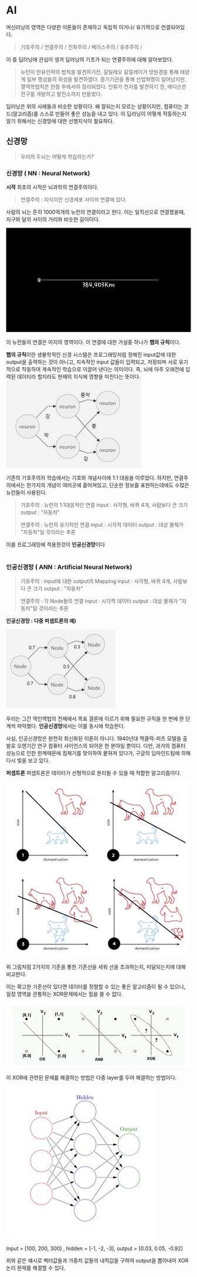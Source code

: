 # AI 
머신러닝의 영역은 다양한 이론들이 존재하고 독립적 이거나/ 유기적으로 연결되어있다.

> 기호주의 /
> 연결주의 /
> 진화주의 /
> 베이스주의 /
> 유추주의 /

이 중 딥러닝에 관심이 생겨 딥러닝의 기초가 되는 연결주의에 대해 알아보았다.


> 뉴턴이 만유인력의 법칙을 발견하기전, 갈릴레오 갈릴레이가 망원경을 통해 태양계 일부 행성들의 위성을 발견하였다.
> 증기기관을 통해 산업혁명이 일어났지만, 열역학법칙은 한참 후에서야 정리되었다.
> 인류가 전자를 발견하기 전, 에디슨은 전구를 개발하고 발전소까지 만들었다. 


딥러닝은 위의 사례들과 비슷한 상황이다.
왜 잘되는지 모르는 상황이지만, 컴퓨터는 코드(알고리즘)를 스스로 만들어 좋은 성능을 내고 있다.
이 딥러닝이 어떻게 작동하는지 알기 위해서는 신경망에 대한 선행지식이 필요하다.


## 신경망
> 우리의 두뇌는 어떻게 학습하는가?

### 신경망 ( NN : Neural Network)

**시작**
최초의 시작은 뇌과학의 연결주의이다.
> 연결주의 : 지식이란 신경세포 사이의 연결에 있다.

사람의 뇌는 흔히 1000억개의 뉴런의 연결이라고 한다. 
이는 일직선으로 연결했을때, 지구와 달의 사이의 거리와 비슷한 길이이다.


<img src=./image/1_EarthnMoon.jpg>

이 뉴런들의 연결은 미지의 영역이다. 
이 연결에 대한 가설중 하나가 **헵의 규칙**이다. 


**헵의 규칙**이란 
생물학적인 신경 시스템은 프로그래밍처럼 정해진 input값에 대한 output을 출력하는 것이 아니고, 
지속적인 input 값들이 입력되고, 저장되며 서로 유기적으로 작동하여 계속적인 학습으로 이끌어 낸다는 의미이다.
즉, 뇌에 아주 오래전에 입력된 데이터라 할지라도 현재의 지식에 영향을 미친다는 뜻이다.
<img src=./image/neuron.png>


 기존의 기호주의자 학습에서는 기호와 개념사이에 1:1 대응을 이루었다.
 하지만, 연결주의에서는 한가지의 개념이 여러곳에 흩어져있고,
 단순한 정보를 표현하는데에도 수많은 뉴런들이 사용된다.

>기호주의 : 뉴런의 1:1대응적인 연결
>input : 사각형, 바퀴 4개, 사람보다 큰 크기 
>output : "자동차" 
>
>연결주의 : 뉴런의  유기적인 연결
>input : 시각적 데이터
>output : 대상 물체가 "자동차"일 것이라는 추론


이를 프로그래밍에 적용한것이 **인공신경망**이다
#
### 인공신경망 ( ANN : Artificial Neural Network)


>기호주의 : input에 대한 output의 Mapping
>input : 사각형, 바퀴 4개, 사람보다 큰 크기 
>output : "자동차" 
>
>연결주의 : 각 Node들의 연결
>input : 시각적 데이터
>output : 대상 물체가 "자동차"일 것이라는 추론

**인공신경망 : 다중 퍼셉트론의 예)**

<img src=./image/ANN.png>


우리는 그간 역인역법의 전제에서 목표 결론에 이르기 위해 필요한 규칙을 한 번에 한 단계씩 파악했다. **인공신경망**에서는 이를 동시에 학습한다.

사실, 인공신경망은 완전히 최신화된 이론이 아니다. 
1940년대 맥클럭-피츠 모델을 출발로 오랜기간 연구 컴퓨터 사이언스의 되어온 한 분야일 뿐이다.
다만, 과거의 컴퓨터 성능으로 인한 한계때문에 침체기를 맞이하여 뭍혀져 있다가, 
구글의 딥마인드팀에 의해 다시 빛을 보고 있다.


**퍼셉트론**
퍼셉트론은 데이터가 선형적으로 분리될 수 있을 때 적합한 알고리즘이다.  

<img src=./image/perceptron.png>

위 그림처럼 2가지의 기준을 통한 기준선을 세워 선을 초과하는지, 미달되는지에 대해 비교한다.

이는 확고한 기준선이 있다면 데이터를 정렬할 수 있는 좋은 알고리즘이 될 수 있으나,
일정 영역을 관통하는 XOR문제에서는 힘을 쓸 수 없다.

<img src=./image/percepXOR.png>

이 XOR에 관련된 문제를 해결하는 방법은 다중 layer를 두어 해결하는 방법이다.

<img src=./image/mulper.png>

 Input = [100, 200, 300] ,   hidden = [-1, -2, -3],  output = [0.03, 0.05, -0.92]
 
위와 같은 예시로 벡터값들과 가중치 값들의 내적값을 구하여 output을 뽑아내어
XOR논리 문제를 해결할 수 있다.



<!--stackedit_data:
eyJoaXN0b3J5IjpbLTE0NzM4ODY0MzksMjAzNzM2OTM5MiwxMz
M2ODYyMzM5LDE2MTIwMTU2MjIsLTMwNjI1MDc1MywtNzM4OTYw
ODExLDE1MTYyMjY4ODAsLTEzNjU1NDQyLDI1NzkxMjIxNywtOT
c3NTI3MjIxLC0xODcwMzM4ODMzLC0yMDA3MzgyOTc2LC02MDY2
NzEyNDIsLTM2NTE1MTAzM119
-->